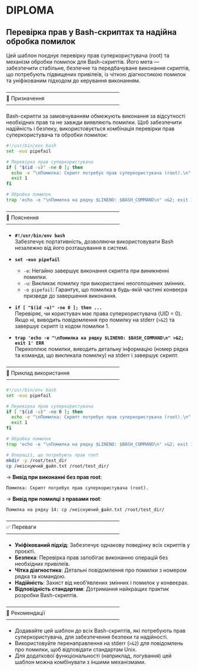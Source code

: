 # DIPLOMA  
## Перевірка прав у Bash-скриптах та надійна обробка помилок  

Цей шаблон поєднує перевірку прав суперкористувача (root) та механізм обробки помилок для Bash-скриптів. Його мета — забезпечити стабільне, безпечне та передбачуване виконання скриптів, що потребують підвищених привілеїв, із чіткою діагностикою помилок та уніфікованим підходом до керування виконанням.  

───────────────────────────────  
🔹 Призначення  
───────────────────────────────  

Bash-скрипти за замовчуванням обмежують виконання за відсутності необхідних прав та не завжди виявляють помилки. Щоб забезпечити надійність і безпеку, використовується комбінація перевірки прав суперкористувача та обробки помилок:  

```bash
#!/usr/bin/env bash  
set -euo pipefail  

# Перевірка прав суперкористувача  
if [ "$(id -u)" -ne 0 ]; then  
  echo -e "\nПомилка: Скрипт потребує прав суперкористувача (root).\n" >&2  
  exit 1  
fi  

# Обробка помилок  
trap 'echo -e "\nПомилка на рядку $LINENO: $BASH_COMMAND\n" >&2; exit 1' ERR  
```

───────────────────────────────  
🔹 Пояснення  
───────────────────────────────  

- **```#!/usr/bin/env bash```**  
  Забезпечує портативність, дозволяючи використовувати Bash незалежно від його розташування в системі.  

- **```set -euo pipefail```**  
  - `-e`: Негайно завершує виконання скрипта при виникненні помилки.  
  - `-u`: Викликає помилку при використанні неоголошених змінних.  
  - `-o pipefail`: Гарантує, що помилка в будь-якій частині конвеєра призведе до завершення виконання.  

- **```if [ "$(id -u)" -ne 0 ]; then ...```**  
  Перевіряє, чи користувач має права суперкористувача (UID = 0). Якщо ні, виводить повідомлення про помилку на stderr (`>&2`) та завершує скрипт із кодом помилки 1.  

- **```trap 'echo -e "\nПомилка на рядку $LINENO: $BASH_COMMAND\n" >&2; exit 1' ERR```**  
  Перехоплює помилки, виводить детальну інформацію (номер рядка та команда, що викликала помилку) на stderr і завершує скрипт.  

───────────────────────────────  
🔹 Приклад використання  
───────────────────────────────  

```bash
#!/usr/bin/env bash  
set -euo pipefail  

# Перевірка прав суперкористувача  
if [ "$(id -u)" -ne 0 ]; then  
  echo -e "\nПомилка: Скрипт потребує прав суперкористувача (root).\n" >&2  
  exit 1  
fi  

# Обробка помилок  
trap 'echo -e "\nПомилка на рядку $LINENO: $BASH_COMMAND\n" >&2; exit 1' ERR  

# Операції, що потребують прав root  
mkdir -p /root/test_dir  
cp /неіснуючий_файл.txt /root/test_dir/  
```

→ **Вивід при виконанні без прав root**:  
```
Помилка: Скрипт потребує прав суперкористувача (root).
```

→ **Вивід при помилці з правами root**:  
```
Помилка на рядку 14: cp /неіснуючий_файл.txt /root/test_dir/
```

───────────────────────────────  
✅ Переваги  
───────────────────────────────  

- **Уніфікований підхід**: Забезпечує однакову поведінку всіх скриптів у проєкті.  
- **Безпека**: Перевірка прав запобігає виконанню операцій без необхідних привілеїв.  
- **Чітка діагностика**: Детальні повідомлення про помилки з номером рядка та командою.  
- **Надійність**: Захист від необ’явлених змінних і помилок у конвеєрах.  
- **Відповідність стандартам**: Дотримання найкращих практик розробки Bash-скриптів.  

───────────────────────────────  
📌 Рекомендації  
───────────────────────────────  

- Додавайте цей шаблон до всіх Bash-скриптів, які потребують прав суперкористувача, для забезпечення безпеки та надійності.  
- Використовуйте перенаправлення на stderr (`>&2`) для повідомлень про помилки, щоб відповідати стандартам Unix.  
- Для додаткової функціональності (наприклад, логування) цей шаблон можна комбінувати з іншими механізмами.
